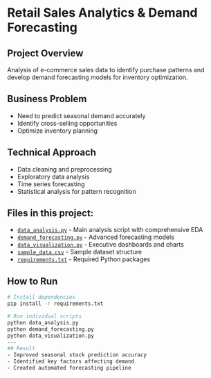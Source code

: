 # Retail Sales Analytics & Demand Forecasting

## Project Overview
Analysis of e-commerce sales data to identify purchase patterns and develop demand forecasting models for inventory optimization.

## Business Problem
- Need to predict seasonal demand accurately
- Identify cross-selling opportunities
- Optimize inventory planning

## Technical Approach
- Data cleaning and preprocessing
- Exploratory data analysis
- Time series forecasting
- Statistical analysis for pattern recognition

## Files in this project:
- [`data_analysis.py`](data_analysis.py) - Main analysis script with comprehensive EDA
- [`demand_forecasting.py`](demand_forecasting.py) - Advanced forecasting models
- [`data_visualization.py`](data_visualization.py) - Executive dashboards and charts
- [`sample_data.csv`](sample_data.csv) - Sample dataset structure
- [`requirements.txt`](requirements.txt) - Required Python packages

## How to Run
```bash
# Install dependencies
pip install -r requirements.txt

# Run individual scripts
python data_analysis.py
python demand_forecasting.py
python data_visualization.py
---
## Result
- Improved seasonal stock prediction accuracy
- Identified key factors affecting demand
- Created automated forecasting pipeline
